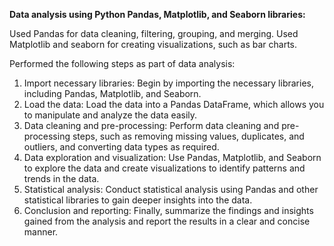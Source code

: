 
**Data analysis using Python Pandas, Matplotlib, and Seaborn libraries:**

Used Pandas for data cleaning, filtering, grouping, and merging. 
Used Matplotlib and seaborn for creating visualizations, such as bar charts.

Performed the following steps as part of data analysis:

1. Import necessary libraries: Begin by importing the necessary libraries, including Pandas, Matplotlib, and Seaborn. 
2. Load the data: Load the data into a Pandas DataFrame, which allows you to manipulate and analyze the data easily. 
3. Data cleaning and pre-processing: Perform data cleaning and pre-processing steps, such as removing missing values, duplicates, and outliers, and converting data types as required. 
4. Data exploration and visualization: Use Pandas, Matplotlib, and Seaborn to explore the data and create visualizations to identify patterns and trends in the data. 
5. Statistical analysis: Conduct statistical analysis using Pandas and other statistical libraries to gain deeper insights into the data. 
6. Conclusion and reporting: Finally, summarize the findings and insights gained from the analysis and report the results in a clear and concise manner. 

